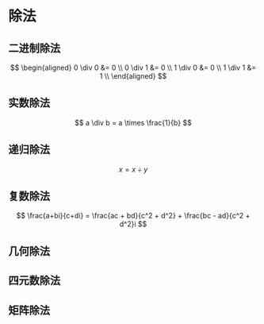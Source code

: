 # 除法

## 二进制除法

$$
\begin{aligned}
    0 \div 0 &= 0 \\
    0 \div 1 &= 0 \\
    1 \div 0 &= 0 \\
    1 \div 1 &= 1 \\
\end{aligned}
$$

## 实数除法

$$
a \div b = a \times \frac{1}{b}
$$

## 递归除法

$$
x = x \div y
$$

## 复数除法

$$
\frac{a+bi}{c+di} = \frac{ac + bd}{c^2 + d^2} + \frac{bc - ad}{c^2 + d^2}i
$$

## 几何除法

## 四元数除法

## 矩阵除法
